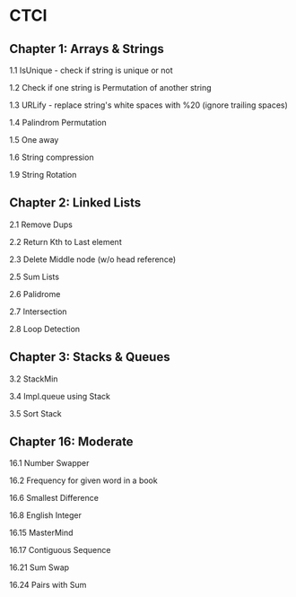 # CTCI

Chapter 1: Arrays & Strings
---------------------------
1.1 IsUnique - check if string is unique or not

1.2 Check if one string is Permutation of another string

1.3 URLify - replace string's white spaces with %20 (ignore trailing spaces)

1.4 Palindrom Permutation

1.5 One away

1.6 String compression

1.9 String Rotation


Chapter 2: Linked Lists
----------------------------
2.1 Remove Dups

2.2 Return Kth to Last element

2.3 Delete Middle node (w/o head reference)

2.5 Sum Lists

2.6 Palidrome

2.7 Intersection 

2.8 Loop Detection

Chapter 3: Stacks & Queues
---------------------------
3.2 StackMin

3.4 Impl.queue using Stack

3.5 Sort Stack


Chapter 16: Moderate
---------------------

16.1 Number Swapper 

16.2 Frequency for given word in a book

16.6 Smallest Difference 

16.8 English Integer

16.15 MasterMind

16.17 Contiguous Sequence

16.21 Sum Swap

16.24 Pairs with Sum
